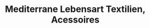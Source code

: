 ---
title: "Mediterrane Lebensart Textilien, Acessoires"
url: /osthofen/mediterrane-lebensart-textilien-acessoires/
shop: Textil
---